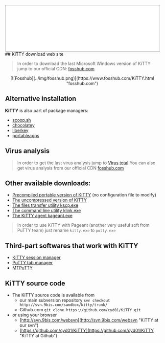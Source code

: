<div style="text-align: center;"><iframe src="gad.html" frameborder="0" scrolling="no" style="border: 1px solid gray; padding: 0; overflow:hidden; scrolling: no; top:0; left: 0; width: 100%;" onload="this.style.height=(this.contentWindow.document.body.scrollHeight+5)+'px';"></iframe></div>
## KiTTY download web site

> In order to download the last Microsoft Windows version of KiTTY jump to our official CDN: [fosshub.com](https://www.fosshub.com/KiTTY.html "fosshub.com")

<center>
[![Fosshub](../img/fosshub.png)](https://www.fosshub.com/KiTTY.html "fosshub.com")
</center>
 

## Alternative installation

**KiTTY** is also part of package managers:

* [scoop.sh](scoop.md)
* [chocolatey](https://chocolatey.org/packages/kitty)
* [liberkey](https://www.liberkey.com/fr/catalogue/parcourir.html)
* [portableapps](https://portableapps.com/apps/internet/kitty-portable)

## Virus analysis

> In order to get the last virus analysis jump to [Virus total](https://www.virustotal.com/fr/url/5fd4534d0cbcbf12076418cb2966c10f3d150726ee7c08cbe2b9504f4f640d0c/analysis/ "Virus total")
You can also get virus analysis from our official CDN [fosshub.com](https://www.fosshub.com/KiTTY.html "fosshub.com")

## Other available downloads:
* [Precompiled portable version of KiTTY](../files/kitty_portable.exe "Precompiled portable version of KiTTY") (no configuration file to modify) 
* [The uncompressed version of KiTTY](../files/kitty_nocompress.exe "The uncompressed version of KiTTY")
* [The files transfer utility kscp.exe](../files/kscp.exe "The files transfer utility kscp.exe")
* [The command line utility klink.exe](../files/klink.exe "The command line utility klink.exe")
* [The KiTTY agent kageant.exe](../files/kageant.exe "The KiTTY agent kageant.exe")

> In order to use KiTTY with Pageant (another very useful soft from PuTTY team) just rename ```kitty.exe``` to ```putty.exe```

## Third-part softwares that work with KiTTY
* [KiTTY session manager](https://www.noobunbox.net/projects/kitty-session-manager "KiTTY session manager")
* [PuTTY tab manager](https://web.archive.org/web/20210304170047/https://sites.google.com/site/macdsite/puttytabmanager "PuTTY tab manager")
* [MTPuTTY](https://ttyplus.com/multi-tabbed-putty/)

## KiTTY source code
* The KiTTY source code is available from
    * our main subversion repository ```svn checkout http://svn.9bis.com/sandbox/kitty/trunk/```
    * Github.com ```git clone https://github.com/cyd01/KiTTY.git ```
* or using your browser 
    * [http://svn.9bis.com/websvn](http://svn.9bis.com/websvn "KiTTY at our svn")
    * [https://github.com/cyd01/KiTTY](https://github.com/cyd01/KiTTY "KiTTY at Github")
